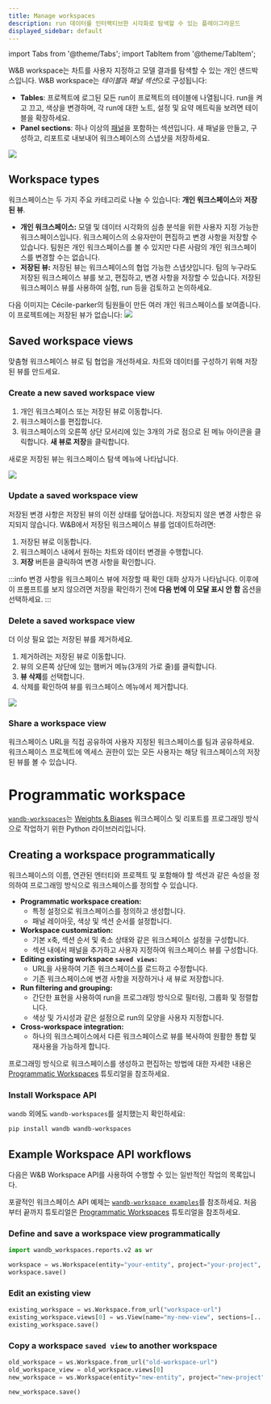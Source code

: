 ```yaml
---
title: Manage workspaces
description: run 데이터를 인터랙티브한 시각화로 탐색할 수 있는 플레이그라운드
displayed_sidebar: default
---
```

import Tabs from '@theme/Tabs';
import TabItem from '@theme/TabItem';

W&B workspace는 차트를 사용자 지정하고 모델 결과를 탐색할 수 있는 개인 샌드박스입니다. W&B workspace는 *테이블*과 *패널 섹션*으로 구성됩니다:

* **Tables**: 프로젝트에 로그된 모든 run이 프로젝트의 테이블에 나열됩니다. run을 켜고 끄고, 색상을 변경하며, 각 run에 대한 노트, 설정 및 요약 메트릭을 보려면 테이블을 확장하세요.
* **Panel sections**: 하나 이상의 [패널](../features/panels/intro.md)을 포함하는 섹션입니다. 새 패널을 만들고, 구성하고, 리포트로 내보내어 워크스페이스의 스냅샷을 저장하세요.

![](/images/app_ui/workspace_table_and_panels.png)

## Workspace types
워크스페이스는 두 가지 주요 카테고리로 나눌 수 있습니다: **개인 워크스페이스**와 **저장된 뷰**.

* **개인 워크스페이스:** 모델 및 데이터 시각화의 심층 분석을 위한 사용자 지정 가능한 워크스페이스입니다. 워크스페이스의 소유자만이 편집하고 변경 사항을 저장할 수 있습니다. 팀원은 개인 워크스페이스를 볼 수 있지만 다른 사람의 개인 워크스페이스를 변경할 수는 없습니다.
* **저장된 뷰:** 저장된 뷰는 워크스페이스의 협업 가능한 스냅샷입니다. 팀의 누구라도 저장된 워크스페이스 뷰를 보고, 편집하고, 변경 사항을 저장할 수 있습니다. 저장된 워크스페이스 뷰를 사용하여 실험, run 등을 검토하고 논의하세요.

다음 이미지는 Cécile-parker의 팀원들이 만든 여러 개인 워크스페이스를 보여줍니다. 이 프로젝트에는 저장된 뷰가 없습니다:
![](/images/app_ui/Menu_No_views.jpg)

## Saved workspace views
맞춤형 워크스페이스 뷰로 팀 협업을 개선하세요. 차트와 데이터를 구성하기 위해 저장된 뷰를 만드세요.

### Create a new saved workspace view

1. 개인 워크스페이스 또는 저장된 뷰로 이동합니다.
2. 워크스페이스를 편집합니다.
3. 워크스페이스의 오른쪽 상단 모서리에 있는 3개의 가로 점으로 된 메뉴 아이콘을 클릭합니다. **새 뷰로 저장**을 클릭합니다.

새로운 저장된 뷰는 워크스페이스 탐색 메뉴에 나타납니다.

![](/images/app_ui/Menu_Views.jpg)

### Update a saved workspace view 
저장된 변경 사항은 저장된 뷰의 이전 상태를 덮어씁니다. 저장되지 않은 변경 사항은 유지되지 않습니다. W&B에서 저장된 워크스페이스 뷰를 업데이트하려면:

1. 저장된 뷰로 이동합니다.
2. 워크스페이스 내에서 원하는 차트와 데이터 변경을 수행합니다.
3. **저장** 버튼을 클릭하여 변경 사항을 확인합니다.

:::info
변경 사항을 워크스페이스 뷰에 저장할 때 확인 대화 상자가 나타납니다. 이후에 이 프롬프트를 보지 않으려면 저장을 확인하기 전에 **다음 번에 이 모달 표시 안 함** 옵션을 선택하세요.
:::

### Delete a saved workspace view
더 이상 필요 없는 저장된 뷰를 제거하세요.

1. 제거하려는 저장된 뷰로 이동합니다.
2. 뷰의 오른쪽 상단에 있는 햄버거 메뉴(3개의 가로 줄)를 클릭합니다.
3. **뷰 삭제**를 선택합니다.
4. 삭제를 확인하여 뷰를 워크스페이스 메뉴에서 제거합니다.

![](/images/app_ui/Deleting.gif)

### Share a workspace view
워크스페이스 URL을 직접 공유하여 사용자 지정된 워크스페이스를 팀과 공유하세요. 워크스페이스 프로젝트에 엑세스 권한이 있는 모든 사용자는 해당 워크스페이스의 저장된 뷰를 볼 수 있습니다.

# Programmatic workspace

[`wandb-workspaces`](https://github.com/wandb/wandb-workspaces/tree/main)는 [Weights & Biases](https://wandb.ai/) 워크스페이스 및 리포트를 프로그래밍 방식으로 작업하기 위한 Python 라이브러리입니다.

## Creating a workspace programmatically

워크스페이스의 이름, 연관된 엔터티와 프로젝트 및 포함해야 할 섹션과 같은 속성을 정의하여 프로그래밍 방식으로 워크스페이스를 정의할 수 있습니다.

- **Programmatic workspace creation:**
  - 특정 설정으로 워크스페이스를 정의하고 생성합니다.
  - 패널 레이아웃, 색상 및 섹션 순서를 설정합니다.
- **Workspace customization:**
  - 기본 x축, 섹션 순서 및 축소 상태와 같은 워크스페이스 설정을 구성합니다.
  - 섹션 내에서 패널을 추가하고 사용자 지정하여 워크스페이스 뷰를 구성합니다.
- **Editing existing workspace `saved views`:**
  - URL을 사용하여 기존 워크스페이스를 로드하고 수정합니다.
  - 기존 워크스페이스에 변경 사항을 저장하거나 새 뷰로 저장합니다.
- **Run filtering and grouping:**
  - 간단한 표현을 사용하여 run을 프로그래밍 방식으로 필터링, 그룹화 및 정렬합니다.
  - 색상 및 가시성과 같은 설정으로 run의 모양을 사용자 지정합니다.
- **Cross-workspace integration:**
  - 하나의 워크스페이스에서 다른 워크스페이스로 뷰를 복사하여 원활한 통합 및 재사용을 가능하게 합니다.

프로그래밍 방식으로 워크스페이스를 생성하고 편집하는 방법에 대한 자세한 내용은 [Programmatic Workspaces](../../../tutorials/workspaces.md) 튜토리얼을 참조하세요.

### Install Workspace API

`wandb` 외에도 `wandb-workspaces`를 설치했는지 확인하세요:

```bash
pip install wandb wandb-workspaces
```

## Example Workspace API workflows
다음은 W&B Workspace API를 사용하여 수행할 수 있는 일반적인 작업의 목록입니다.

포괄적인 워크스페이스 API 예제는 [`wandb-workspace examples`](https://github.com/wandb/wandb-workspaces/tree/main/examples/workspaces)를 참조하세요. 처음부터 끝까지 튜토리얼은 [Programmatic Workspaces](../../../tutorials/workspaces.md) 튜토리얼을 참조하세요.

### Define and save a workspace view programmatically

```python
import wandb_workspaces.reports.v2 as wr

workspace = ws.Workspace(entity="your-entity", project="your-project", views=[...])
workspace.save()
```

### Edit an existing view
```python
existing_workspace = ws.Workspace.from_url("workspace-url")
existing_workspace.views[0] = ws.View(name="my-new-view", sections=[...])
existing_workspace.save()
```

### Copy a workspace `saved view` to another workspace

```python
old_workspace = ws.Workspace.from_url("old-workspace-url")
old_workspace_view = old_workspace.views[0]
new_workspace = ws.Workspace(entity="new-entity", project="new-project", views=[old_workspace_view])

new_workspace.save()
```